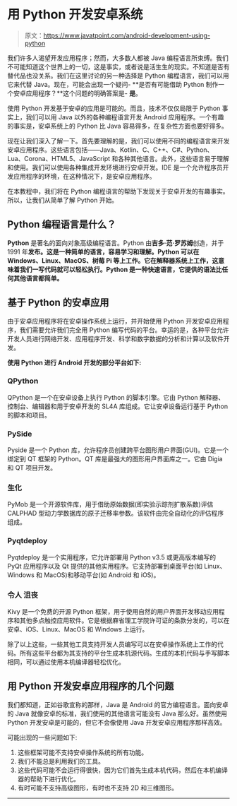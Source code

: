 # 用 Python 开发安卓系统

> 原文：<https://www.javatpoint.com/android-development-using-python>

我们许多人渴望开发应用程序；然而，大多数人都被 Java 编程语言所束缚。我们不可能知道这个世界上的一切，这是事实，或者说是活生生的现实。不知道是否有替代品也没关系。我们在这里讨论的另一种选择是 Python 编程语言，我们可以用它来代替 Java。现在，可能会出现一个疑问- **是否有可能借助 Python 制作一个安卓应用程序？**这个问题的明确答案是- **是**。

使用 Python 开发基于安卓的应用是可能的。而且，技术不仅仅局限于 Python 事实上，我们可以用 Java 以外的各种编程语言开发 Android 应用程序。一个有趣的事实是，安卓系统上的 Python 比 Java 容易得多，在复杂性方面也要好得多。

现在让我们深入了解一下。首先要理解的是，我们可以使用不同的编程语言来开发安卓应用程序。这些语言包括——Java、Kotlin、C、C++、C#、Python、Lua、Corona、HTML5、JavaScript 和各种其他语言。此外，这些语言易于理解和使用。我们可以使用各种集成开发环境进行安卓开发。IDE 是一个允许程序员开发应用程序的环境，在这种情况下，是安卓应用程序。

在本教程中，我们将在 Python 编程语言的帮助下发现关于安卓开发的有趣事实。所以，让我们从简单了解 Python 开始。

## Python 编程语言是什么？

**Python** 是著名的面向对象高级编程语言。Python 由**吉多·范·罗苏姆**创造，并于 1991 年**发布。这是一种简单的语言，容易学习和理解。Python 可以在 Windows、Linux、MacOS、树莓 Pi 等上工作。它在解释器系统上工作，这意味着我们一写代码就可以轻松执行。Python 是一种快速语言，它提供的语法比任何其他语言都简单。**

## 基于 Python 的安卓应用

由于安卓应用程序将在安卓操作系统上运行，并开始使用 Python 开发安卓应用程序，我们需要允许我们完全用 Python 编写代码的平台。幸运的是，各种平台允许开发人员进行网络开发、应用程序开发、科学和数字数据的分析和计算以及软件开发。

**使用 Python 进行 Android 开发的部分平台如下:**

### QPython

QPython 是一个在安卓设备上执行 Python 的脚本引擎。它由 Python 解释器、控制台、编辑器和用于安卓开发的 SL4A 库组成。它让安卓设备运行基于 Python 的脚本和项目。

### PySide

Pyside 是一个 Python 库，允许程序员创建跨平台图形用户界面(GUI)。它是一个绑定到 QT 框架的 Python。QT 库是最强大的图形用户界面库之一。它由 Digia 和 QT 项目开发。

### 生化

PyMob 是一个开源软件库，用于借助原始数据(即实验示踪剂扩散系数)评估 CALPHAD 型动力学数据库的原子迁移率参数。该软件由完全自动化的评估程序组成。

### Pyqtdeploy

Pyqtdeploy 是一个实用程序，它允许部署用 Python v3.5 或更高版本编写的 PyQt 应用程序以及 Qt 提供的其他实用程序。它支持部署到桌面平台(如 Linux、Windows 和 MacOS)和移动平台(如 Android 和 iOS)。

### 令人 沮丧

Kivy 是一个免费的开源 Python 框架，用于使用自然的用户界面开发移动应用程序和其他多点触控应用软件。它是根据麻省理工学院许可证的条款分发的，可以在安卓、iOS、Linux、MacOS 和 Windows 上运行。

除了以上这些，一些其他工具支持开发人员编写可以在安卓操作系统上工作的代码。所有这些平台都为其支持的平台生成本机源代码。生成的本机代码与手写脚本相同，可以通过使用本机编译器轻松优化。

## 用 Python 开发安卓应用程序的几个问题

我们都知道，正如谷歌宣称的那样，Java 是 Android 的官方编程语言。面向安卓的 Java 就像安卓的标准，我们使用的其他语言可能没有 Java 那么好。虽然使用 Python 开发安卓是可能的，但它不会像使用 Java 开发安卓应用程序那样高效。

可能出现的一些问题如下:

1.  这些框架可能不支持安卓操作系统的所有功能。
2.  我们不能总是利用我们的工具。
3.  这些代码可能不会运行得很快，因为它们首先生成本机代码，然后在本机编译器的帮助下进行优化。
4.  有时可能不支持高级图形，有时也不支持 2D 和三维图形。

* * *